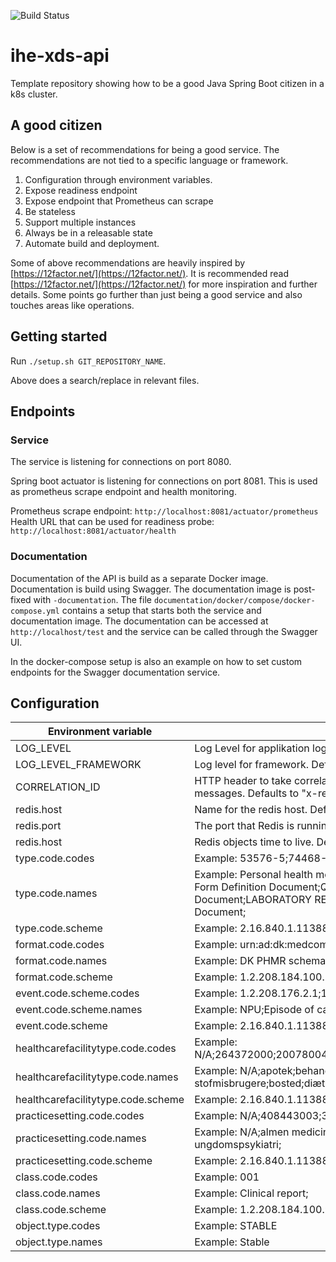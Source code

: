 ![Build Status](https://github.com/KvalitetsIT/ihe-xds-api/workflows/CICD/badge.svg)
# ihe-xds-api

Template repository showing how to be a good Java Spring Boot citizen in a k8s cluster.

## A good citizen

Below is a set of recommendations for being a good service. The recommendations are not tied to a specific language or 
framework.

1. Configuration through environment variables.
2. Expose readiness endpoint
3. Expose endpoint that Prometheus can scrape
4. Be stateless
5. Support multiple instances
6. Always be in a releasable state
7. Automate build and deployment.

Some of above recommendations are heavily inspired by [https://12factor.net/](https://12factor.net/). It is recommended 
read [https://12factor.net/](https://12factor.net/) for more inspiration and further details. Some points go 
further than just being a good service and also touches areas like operations.

## Getting started

Run `./setup.sh GIT_REPOSITORY_NAME`.

Above does a search/replace in relevant files. 

## Endpoints

### Service

The service is listening for connections on port 8080.

Spring boot actuator is listening for connections on port 8081. This is used as prometheus scrape endpoint and health monitoring. 

Prometheus scrape endpoint: `http://localhost:8081/actuator/prometheus`  
Health URL that can be used for readiness probe: `http://localhost:8081/actuator/health`

### Documentation

Documentation of the API is build as a separate Docker image. Documentation is build using Swagger. The documentation 
image is post-fixed with `-documentation`. The file `documentation/docker/compose/docker-compose.yml` contains a  setup 
that starts both the service and documentation image. The documentation can be accessed at `http://localhost/test` 
and the service can be called through the Swagger UI. 

In the docker-compose setup is also an example on how to set custom endpoints for the Swagger documentation service.

## Configuration

| Environment variable | Description                                                                                                                                                                       | Required |
|----------------------|-----------------------------------------------------------------------------------------------------------------------------------------------------------------------------------|----------|
| LOG_LEVEL            | Log Level for applikation  log. Defaults to INFO.                                                                                                                                 | No       |
| LOG_LEVEL_FRAMEWORK  | Log level for framework. Defaults to INFO.                                                                                                                                        | No       |
| CORRELATION_ID       | HTTP header to take correlation id from. Used to correlate log messages. Defaults to "x-request-id".                                                                              | No       |
| redis.host           | Name for the redis host. Defaults t0 "redis"                                                                                                                                      | No       |
| redis.port           | The port that Redis is running on. Defaults to "6973"                                                                                                                             | No       |
| redis.host           | Redis objects time to live. Defaults to 86400000 miliseconds / 1 day                                                                                                              | No       |
| type.code.codes      | 	Example: 53576-5;74468-0;74465-6;11502-2;56446-8                                                                                                                                 | No       |
| type.code.names      | 	Example: Personal health monitoring report Document;Questionnaire Form Definition Document;Questionnaire Response Document;LABORATORY REPORT.TOTAL;Appointment Summary Document; | No       |
| type.code.scheme     | 	Example: 2.16.840.1.113883.6.1                                                                                                                                                   | No       |
| format.code.codes    | 	Example: urn:ad:dk:medcom:phmr:full;urn:ad:dk:medcom:qfdd:full                                                                                                                   | No       |
| format.code.names    | 	Example: DK PHMR schema;DK QFDD schema;DK QRD schema;                                                                                                                            | No       |
| format.code.scheme   | 	Example:  1.2.208.184.100.10                                                                                                                                                     | No       |
| event.code.scheme.codes    | 	Example: 1.2.208.176.2.1;1.2.208.176.2.4;                                                                                                                                        | No       |
| event.code.scheme.names     | 	Example: NPU;Episode of care label;                                                                                                                                              | No       |
| event.code.scheme     | 	Example: 2.16.840.1.113883.6.1                                                                                                                                                   | No       |
| healthcarefacilitytype.code.codes | 	Example: N/A;264372000;20078004;554221000005108;554031000005103;                                                                                                                 | No       |
| healthcarefacilitytype.code.names  | 	Example: N/A;apotek;behandlingscenter for stofmisbrugere;bosted;diætistklinik;ergoterapiklinik;                                                                                  | No       |
| healthcarefacilitytype.code.scheme   | 	Example: 2.16.840.1.113883.6.96                                                                                                                                                  | No       |
| practicesetting.code.codes     | 	Example: N/A;408443003;394577000;                                                                                                                                                | No       |
| practicesetting.code.names    | 	Example: N/A;almen medicin;anæstesiologi;arbejdsmedicin;børne- og ungdomspsykiatri;                                                                                              | No       |
| practicesetting.code.scheme   | 	Example: 2.16.840.1.113883.6.96                                                                                                                                                  | No       |
| class.code.codes    | 	Example: 001                                                                                                                                                                     | No       |
| class.code.names    | 	Example: Clinical report;                                                                                                                                                        | No       |
| class.code.scheme     | 	Example: 1.2.208.184.100.9                                                                                                                                                       | No       |
| object.type.codes   | 	Example: STABLE                                                                                                                                                                  | No       |
| object.type.names   | 	Example: Stable                                                                                                                                                                  | No       |
